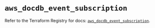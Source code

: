 # `aws_docdb_event_subscription`

Refer to the Terraform Registry for docs: [`aws_docdb_event_subscription`](https://registry.terraform.io/providers/hashicorp/aws/4.54.0/docs/resources/docdb_event_subscription).
